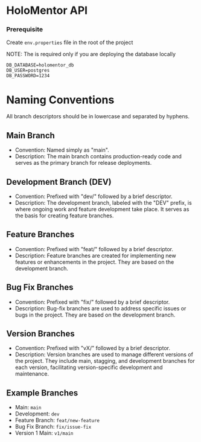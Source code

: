 # HoloMentor API

### Prerequisite

Create `env.properties` file in the root of the project

NOTE: The is required only if you are deploying the database locally

```env
DB_DATABASE=holomentor_db
DB_USER=postgres
DB_PASSWORD=1234
```

# Naming Conventions
All branch descriptors should be in lowercase and separated by hyphens.

## Main Branch
* Convention: Named simply as "main".
* Description: The main branch contains production-ready code and serves as the primary branch for release deployments.

## Development Branch (DEV)
* Convention: Prefixed with "dev/" followed by a brief descriptor.
* Description: The development branch, labeled with the "DEV" prefix, is where ongoing work and feature development take place. It serves as the basis for creating feature branches.

## Feature Branches
* Convention: Prefixed with "feat/" followed by a brief descriptor.
* Description: Feature branches are created for implementing new features or enhancements in the project. They are based on the development branch.

## Bug Fix Branches
* Convention: Prefixed with "fix/" followed by a brief descriptor.
* Description: Bug-fix branches are used to address specific issues or bugs in the project. They are based on the development branch.

## Version Branches
* Convention: Prefixed with "vX/" followed by a brief descriptor.
* Description: Version branches are used to manage different versions of the project. They include main, stagging, and development branches for each version, facilitating version-specific development and maintenance.

## Example Branches
* Main: `main`
* Development: `dev`
* Feature Branch: `feat/new-feature`
* Bug Fix Branch: `fix/issue-fix`
* Version 1 Main: `v1/main`